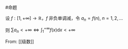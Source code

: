 #命题 

设 $f:[1,+\infty]\to \mathbb{R}$，$f$ 非负单调减，令 $a_{n}=f(n),\;n=1,2,\dots$

则 $\sum a_{n}<+\infty \iff \int_{1}^{+\infty}f(x)\mathrm{d}x<+\infty$

From: [[级数]]